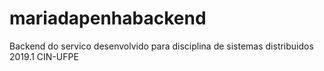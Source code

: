 # mariadapenhabackend
Backend do servico desenvolvido para disciplina de sistemas distribuidos 2019.1 CIN-UFPE
